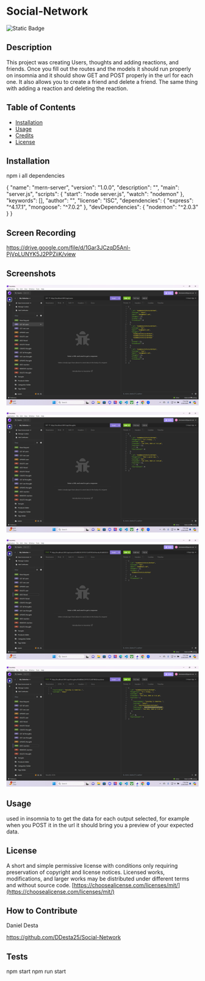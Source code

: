 # Social-Network

  ![Static Badge](https://img.shields.io/badge/license-mit-brightgreen)
    

  ## Description
  
  This project was creating Users, thoughts and adding reactions, and friends. Once you fill out the routes and the models it should run properly on insomnia and it should show GET and POST properly in the url for each one. It also allows you to create a friend and delete a friend. The same thing with adding a reaction and deleting the reaction.
  
  ## Table of Contents 
  
  
  
  - [Installation](#installation)
  - [Usage](#usage)
  - [Credits](#credits)
  - [License](#license)
  
  ## Installation
  
npm i all dependencies

{
  "name": "mern-server",
  "version": "1.0.0",
  "description": "",
  "main": "server.js",
  "scripts": {
    "start": "node server.js",
    "watch": "nodemon"
  },
  "keywords": [],
  "author": "",
  "license": "ISC",
  "dependencies": {
    "express": "^4.17.1",
    "mongoose": "^7.0.2"
  },
  "devDependencies": {
    "nodemon": "^2.0.3"
  }
}


## Screen Recording

https://drive.google.com/file/d/1Gar3JCzqD5Anl-PjVpLUNYK5J2PPZiiK/view


## Screenshots
![alt text](image.png)

![alt text](image-1.png)

![alt text](image-2.png)

![alt text](image-3.png)


  ## Usage
  
  
 used in insomnia to to get the data for each output selected, for example when you POST it in the url it should bring you a preview of your expected data.
  
  
  
  ## License
  
A short and simple permissive license with conditions only requiring preservation of copyright and license notices. Licensed works, modifications, and larger works may be distributed under different terms and without source code.
  [https://choosealicense.com/licenses/mit/](https://choosealicense.com/licenses/mit/)

  
  ## How to Contribute
  Daniel Desta

  https://github.com/DDesta25/Social-Network
  
  ## Tests
  npm start
  npm run start
